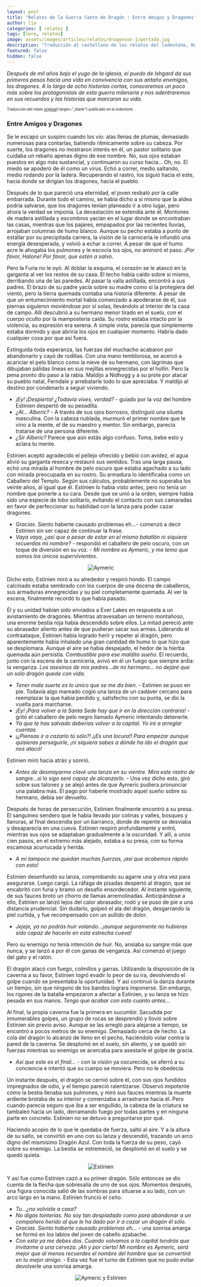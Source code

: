 ```yaml
---
layout: post
title: "Relatos de la Guerra Canto de Dragón : Entre Amigos y Dragones"
author: lia
categories: [ relatos ]
tags: [lore, relatos]
image: assets/images/articles/relatos/dragonson-1/portada.jpg
description: "Traducción al castellano de los relatos del lodestone, Relatos de la Guerra Canto de Dragón : Entre Amigos y Dragones"
featured: false
hidden: false
---
```


*Después de mil años bajo el yugo de la iglesia, el puedo de Ishgard da sus primeros pasos hacia una vida en convivencia con sus antaño enemigos, los dragones. A lo largo de ocho historias cortas, conoceremos un poco más sobre los protagonistas de esta guerra milenaria y nos adentraremos en sus recuerdos y las historias que marcaron su vida.*

<sub><sup>Traducción del relato [original](https://jp.finalfantasyxiv.com/lodestone/special/2015/short_stories/?utm_source=lodestone&utm_medium=pc_playguide&utm_campaign=eu_2015short_stories){:target="_blank"} publicado en la lodestone.</sup></sub>

### Entre Amigos y Dragones

Se le escapó un suspiro cuando los vio: alas llenas de plumas, demasiado numerosas para contarlas, batiendo rítmicamente sobre su cabeza. Por suerte, los dragones no mostraron interés en él, un pastor solitario que cuidaba un rebaño apenas digno de ese nombre. No, sus ojos estaban puestos en algo más sustancial, y continuaron su curso hacia... Oh, no. El miedo se apoderó de él como un virus. Echó a correr, medio saltando, medio rodando por la ladera. Recuperando el rastro, los siguió hacia el este, hacia donde se dirigían los dragones, hacia el pueblo.

Después de lo que pareció una eternidad, el joven resbaló por la calle embarrada. Durante todo el camino, se había dicho a sí mismo que la aldea podría salvarse, que los dragones tenían planeado ir a otro lugar, pero ahora la verdad se imponía. La devastación se extendía ante él. Montones de madera astillada y escombros yacían en el lugar donde se encontraban las casas, mientras que los pajares, empapados por las recientes lluvias, arrojaban columnas de humo blanco. Aunque su pecho estaba a punto de estallar por su precipitada carrera, la visión de la carnicería le infundió una energía desesperada, y volvió a echar a correr. A pesar de que el humo acre le ahogaba los pulmones y le escocía los ojos, no aminoró el paso. *¡Por favor, Halone! Por favor, que estén a salvo*.  

Pero la Furia no le oyó. Al doblar la esquina, el corazón se le atascó en la garganta al ver los restos de su casa. El techo había caído sobre sí mismo, derribando una de las paredes. Al pasar la valla astillada, encontró a sus padres. El brazo de su padre yacía sobre su madre como si la protegiera del viento, pero la tierra quemada contaba una historia diferente. A pesar de que un entumecimiento mortal había comenzado a apoderarse de él, sus piernas siguieron moviéndose por sí solas, llevándolo al interior de la casa de campo. Allí descubrió a su hermano menor tirado en el suelo, con el cuerpo oculto por la mampostería caída. Su rostro estaba intacto por la violencia, su expresión era serena. A simple vista, parecía que simplemente estaba dormido y que abriría los ojos en cualquier momento. Habría dado cualquier cosa por que así fuera.

Extinguida toda esperanza, las fuerzas del muchacho acabaron por abandonarlo y cayó de rodillas. Con una mano temblorosa, se acercó a acariciar el pelo blanco como la nieve de su hermano, con lágrimas que dibujaban pálidas líneas en sus mejillas ennegrecidas por el hollín. Pero la pena pronto dio paso a la rabia. Maldijo a Nidhogg y a su prole por atacar su pueblo natal, Ferndale y arrebatarle todo lo que apreciaba. Y maldijo al destino por condenarlo a seguir viviendo.

- *¡Ey! ¡Despierta! ¿Todavía vives, verdad?* - guiado por la voz del hombre Estinien despertó de su pesadilla. 
- *¿Al... Alberic?* - A través de sus ojos borrosos, distinguió una silueta masculina. Con la cabeza nublada, murmuró el primer nombre que le vino a la mente, el de su maestro y mentor. Sin embargo, parecía tratarse de una persona diferente.
- *¿Sir Alberic?* Parece que aún estás algo confuso. Toma, bebe esto y aclara tu mente.

Estinien aceptó agradecido el pellejo ofrecido y bebió con avidez, el agua alivió su garganta reseca y restauró sus sentidos. Tras una larga pausa, echó una mirada al hombre de pelo oscuro que estaba agachado a su lado con mirada preocupada en su rostro. Su armadura lo identificaba como un Caballero del Templo. Según sus cálculos, probablemente no superaba los veinte años, al igual que él. Estinien lo había visto antes, pero no tenía un nombre que ponerle a su cara. Desde que se unió a la orden, siempre había sido una especie de lobo solitario, evitando el contacto con sus camaradas en favor de perfeccionar su habilidad con la lanza para poder cazar dragones.


- *Gracias*. Siento haberte causado problemas eh…- comenzó a decir Estinien sin ser capaz de continuar la frase.
- *Vaya vaya, ¿así que a pesar de estar en el mismo batallón ni siquiera recuerdas mi nombre?* - respondió el caballero de pelo oscuro, con un toque de diversión en su voz. -  *Mi nombre es Aymeric, y me temo que somos los únicos supervivientes*.

<p align="center"><img src="{{ site.baseurl }}/assets/images/articles/relatos/dragonson-1/dragonson-1.png" alt="Aymeric"/></p>

Dicho esto, Estinien miró a su alrededor y respiró hondo. El campo calcinado estaba sembrado con los cuerpos de una docena de caballeros, sus armaduras ennegrecidas y su piel completamente quemada. Al ver la escena, finalmente recordó lo que había pasado.

Él y su unidad habían sido enviados a Ever Lakes en respuesta a un avistamiento de dragones. Mientras atravesaban un terreno montañoso, una enorme bestia roja había descendido sobre ellos. La mitad pereció ante su abrasador aliento antes de que pudieran sacar sus armas. Liderando el contraataque, Estinien había logrado herir y repeler al dragón, pero aparentemente había inhalado una gran cantidad de humo lo que hizo que se desplomara. Aunque el aire se había despejado, el hedor de la hierba quemada aún persistía. *Combustible para ese maldito sueño*. El recuerdo, junto con la escena de la carnicería, avivó en él un fuego que siempre ardía: la venganza. *Los asesinos de mis padres…de mi hermano… no dejaré que un sólo dragón quede con vida*.

- *Tener mala suerte es lo único que se me da bien*. - Estinien se puso en pie. Todavía algo mareado cogió una lanza de un cadáver cercano para reemplazar la que había perdido y, satisfecho con su punta, se dio la vuelta para marcharse.
- *¡Ey! ¡Para volver a la Santa Sede hay que ir en la dirección contraria!* - gritó el caballero de pelo negro llamado Aymeric intentando detenerle.
- *Ya que te has salvado deberías volver a la capital. Yo iré a arreglar cuentas*.
- *¡¿Piensas ir a cazarlo tú sólo?! ¡¡Es una locura!! Para empezar aunque quisieras perseguirle, ¡ni siquiera sabes a dónde ha ido el dragón que nos atacó!*

Estinien miró hacia atrás y sonrió.

- *Antes de desmayarme clavé una lanza en su vientre. Mira este rastro de sangre…si lo sigo seré capaz de alcanzarlo*. - Una vez dicho esto, giró sobre sus talones y se alejó antes de que Aymeric pudiera pronunciar una palabra más. El pago por haberle mostrado aquel sueño sobre su hermano, debía ser devuelto.

Después de horas de persecución, Estinien finalmente encontró a su presa.<br/>
El sanguíneo sendero que le había llevado por colinas y valles, bosques y llanuras, al final descendía por un barranco, donde de repente se desviaba y desaparecía en una cueva. Estinien respiró profundamente y entró, mientras sus ojos se adaptaban gradualmente a la oscuridad. Y allí, a unos cien pasos, en el extremo más alejado, estaba a su presa, con su forma escamosa acurrucada y herida.

- *A mi tampoco me quedan muchas fuerzas, ¡así que acabemos rápido con esto!*

Estinien desenfundó su lanza, comprobando su agarre una y otra vez para asegurarse. Luego cargó. La ráfaga de pisadas despertó al dragón, que se encabritó con furia y bramó un desafío ensordecedor. Al instante siguiente, de sus fauces brotó un chorro de llamas arremolinadas. Anticipándose a ello, Estinien se lanzó lejos del calor abrasador, rodó y se puso de pie a una distancia prudencial. Sin dudarlo, golpeó el ala del dragón, desgarrando la piel curtida, y fue recompensado con un aullido de dolor.

- *Jejeje, ya no podrás huir volando…¡aunque seguramente no hubieras sido capaz de hacerlo en esta estrecha cueva!*

Pero su enemigo no tenía intención de huir. No, ansiaba su sangre más que nunca, y se lanzó a por él con ganas de venganza. Así comenzó el juego del gato y el ratón.

El dragón atacó con fuego, colmillos y garras. Utilizando la disposición de la caverna a su favor, Estinien logró evadir lo peor de su ira, devolviendo el golpe cuando se presentaba la oportunidad. Y así continuó la danza durante un tiempo, sin que ninguno de los bandos lograra imponerse. Sin embargo, los rigores de la batalla empezaron a afectar a Estinien, y su lanza se hizo pesada en sus manos. *Tengo que acabar con esto cuanto antes...*

Al final, la propia caverna fue la primera en sucumbir. Sacudida por innumerables golpes, un grupo de rocas se desprendió y llovió sobre Estinien sin previo aviso. Aunque se las arregló para alejarse a tiempo, se encontró a pocos metros de su enemigo. Demasiado cerca de hecho. La cola del dragón lo alcanzó de lleno en el pecho, haciéndolo volar contra la pared de la caverna. Se desplomó en el suelo, sin aliento, y se quedó sin fuerzas mientras su enemigo se acercaba para asestarle el golpe de gracia. 

- *Así que este es el final…* -  con la visión ya oscurecida, se aferró a su conciencia e intentó que su cuerpo se moviera. Pero no le obedecía.

Un instante después, el dragón se cernió sobre él, con sus ojos fundidos impregnados de odio, y el tiempo pareció ralentizarse. Observó impotente cómo la bestia llenaba sus pulmones, y miró sus fauces mientras la muerte ardiente brotaba de su interior y comenzaba a arrastrarse hacia él. Pero cuando parecía seguro que iba a ser engullido, la cabeza de la criatura se tambaleó hacia un lado, derramando fuego por todas partes y en ninguna parte en concreto. Estinien no se detuvo a preguntarse por qué.

Haciendo acopio de lo que le quedaba de fuerza, saltó al aire. Y a la altura de su salto, se convirtió en uno con su lanza y descendió, trazando un arco digno del mismísimo Dragón Azul. Con toda la fuerza de su peso, cayó sobre su enemigo. La bestia se estremeció, se desplomó en el suelo y se quedó quieta.

<p align="center"><img src="{{ site.baseurl }}/assets/images/articles/relatos/dragonson-1/dragonson-2.png" alt="Estinien"/></p>

Y así fue como Estinien cazó a su primer dragón. Sólo entonces se dio cuenta de la flecha que sobresalía de uno de sus ojos. Momentos después, una figura conocida salió de las sombras para situarse a su lado, con un arco largo en la mano. Estinien frunció el ceño.

- *Tu…¿no volviste a casa?*
- *No digas tonterías. No soy tan despiadado como para abandonar a un compañero herido al que le ha dado por ir a cazar un dragón él sólo.*
- *Gracias. Siento haberte causado problemas eh…* - una sonrisa amarga se formó en los labios del joven de cabello azabache. 
- *Con esta ya me debes dos. Cuando volvamos a la capital tendrás que invitarme a una cerveza. ¡Ah y por cierto! Mi nombre es Aymeric, será mejor que al menos recuerdes el nombre del hombre que se convertirá en tu mejor amigo.* - Esta vez fue el turno de Estinien que no pudo evitar devolverle una sonrisa amarga.

<p align="center"><img src="{{ site.baseurl }}/assets/images/articles/relatos/dragonson-1/dragonson-3.png" alt="Aymeric y Estinien"/></p>